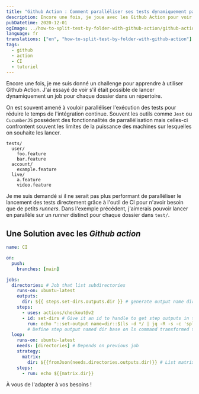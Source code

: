 ```yaml
---
title: "Github Action : Comment paralléliser ses tests dynamiquement par dossier ?"
description: Encore une fois, je joue avec les Github Action pour voir si elles peuvent répondre aux problématiques de CI que je peux rencontrer dans mon travail.
pubDatetime: 2020-12-01
ogImage: ../how-to-split-test-by-folder-with-github-action/github-actions.jpg
language: fr
translations: ["en", "how-to-split-test-by-folder-with-github-action"]
tags:
  - github
  - action
  - CI
  - tutoriel
---
```


Encore une fois, je me suis donné un challenge pour apprendre à utiliser Github Action.
J'ai essayé de voir s'il était possible de lancer dynamiquement un job pour chaque dossier dans un répertoire.

On est souvent amené à vouloir paralléliser l'exécution des tests pour réduire le temps de l'intégration continue.
Souvent les outils comme `Jest` ou `CucumberJS` possèdent des fonctionnalités de parrallélisation mais celles-ci confrontent souvent les limites de la puissance des machines sur lesquelles on souhaite les lancer.

```
tests/
  user/
    foo.feature
    bar.feature
  account/
    example.feature
  live/
    a.feature
    video.feature
```

Je me suis demandé si il ne serait pas plus performant de paralléliser le lancement des tests directement grâce à l'outil de CI pour n'avoir besoin que de petits _runners_.
Dans l'exemple précédent, j'aimerais pouvoir lancer en parallèle sur un _runner_ distinct pour chaque dossier dans `test/`.

## Une Solution avec les _Github action_

```yaml
name: CI

on:
  push:
    branches: [main]

jobs:
  directories: # Job that list subdirectories
    runs-on: ubuntu-latest
    outputs:
      dir: ${{ steps.set-dirs.outputs.dir }} # generate output name dir by using inner step output
    steps:
      - uses: actions/checkout@v2
      - id: set-dirs # Give it an id to handle to get step outputs in the outputs key above
        run: echo "::set-output name=dir::$(ls -d */ | jq -R -s -c 'split("\n")[:-1]')"
        # Define step output named dir base on ls command transformed to JSON thanks to jq
  loop:
    runs-on: ubuntu-latest
    needs: [directories] # Depends on previous job
    strategy:
      matrix:
        dir: ${{fromJson(needs.directories.outputs.dir)}} # List matrix strategy from directories dynamically
    steps:
      - run: echo ${{matrix.dir}}
```

À vous de l'adapter à vos besoins !
